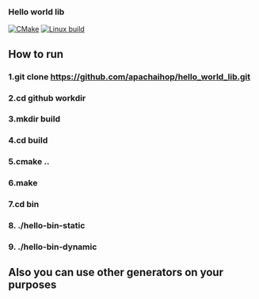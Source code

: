 ### Hello world lib
[![CMake](https://github.com/apachaihop/hello_world_lib/actions/workflows/cmake.yml/badge.svg)](https://github.com/apachaihop/hello_world_lib/actions/workflows/cmake.yml)
[![Linux build](https://github.com/apachaihop/hello_world_lib/actions/workflows/build.yml/badge.svg)](https://github.com/apachaihop/hello_world_lib/actions/workflows/build.yml)
## How to run
### 1.git clone https://github.com/apachaihop/hello_world_lib.git
### 2.cd github workdir
### 3.mkdir build
### 4.cd build
### 5.cmake ..
### 6.make
### 7.cd bin
### 8. ./hello-bin-static
### 9. ./hello-bin-dynamic
## Also you can use other generators on your purposes
